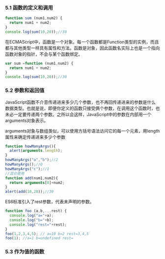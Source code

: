 
### 5.1 函数的定义和调用


```js
function sum (num1,num2) {
  return num1 + num2;
}
console.log(sum(10,20));//30
```
在ECMAScript中，函数是一个对象。每一个函数都是Function类型的实例，而且都与其他类型一样具有属性和方法。函数是对象，因此函数名实际上也是一个指向函数对象的指针，不会与某个函数绑定。

```js
var sum =function (num1,num2) {
  return num1 + num2;
}
console.log(sum(10,20));//30
```

### 5.2 参数和返回值

JavaScript函数不介意传递进来多少几个参数，也不再回传递进来的参数是什么数据类型。也就是说，即便你定义的函数只接受俩个参数，在调用这个函数时，也未必一定要传递两个参数。之所以会这样，JavaScript中的参数在内部用一个arguments对象表示。

arguments对象与数组类似，可以使用方括号语法访问它的每一个元素，用length属性来确定传递进来多少个参数

```js
function howManyArgs(){
  alert(arguments.length);
}
howManyArgs("a","b");//2
howManyArgs();//0
howManyArgs("c");//1
//混合使用
function add(num1,num2){
  return arguments[0]+num2;
}
alert(add(10,20));//30
```

ES6标准引入了rest参数，代表未声明的参数。

```js
function foo (a,b,...rest) {
  console.log("a="+a);
  console.log("b="+b);
  console.log("rest="+rest);
}
foo(1,2,3,4,5); // a=10 b=2 rest=3,4,5
foo(1); //a=1 b=undefined rest=
```

### 5.3 作为值的函数


